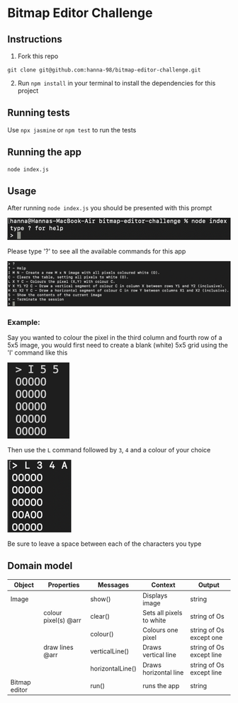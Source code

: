 # Bitmap Editor Challenge
## Instructions
1. Fork this repo 
```
git clone git@github.com:hanna-98/bitmap-editor-challenge.git
```
2. Run ```npm install``` in your terminal to install the dependencies for this project

## Running tests
Use ```npx jasmine``` or ```npm test``` to run the tests

## Running the app
```
node index.js
```
## Usage
After running ```node index.js``` you should be presented with this prompt 

![screenshot](screenshots/bitmap-image1.png)

Please type '?' to see all the available commands for this app

![screenshot](screenshots/bitmap-image2.png)

### Example:
Say you wanted to colour the pixel in the third column and fourth row of a 5x5 image, you would first need to create a blank (white) 5x5 grid using the 'I' command like this

![screenshot](screenshots/bitmap-image3.png)

Then use the ```L``` command followed by ```3```, ```4``` and a colour of your choice

![screenshot](screenshots/bitmap-image4.png)

Be sure to leave a space between each of the characters you type

## Domain model
| Object | Properties | Messages | Context | Output | 
|------|----------|--------|-------|------|
| Image | | show() | Displays image | string |
| | colour pixel(s) @arr | clear() | Sets all pixels to white | string of Os|
| | | colour() | Colours one pixel | string of Os except one |
| | draw lines @arr | verticalLine() | Draws vertical line | string of Os except line |
| | | horizontalLine()| Draws horizontal line | string of Os except line |
| Bitmap editor | | run() | runs the app | string |
